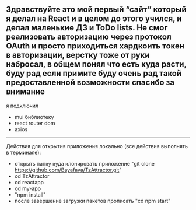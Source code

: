 Здравствуйте это мой первый “сайт” который я делал на React и в целом до этого учился, и делал маленькие ДЗ и ToDo lists. Не смог реализовать авторизацию через протокол OAuth и просто приходиться хардкоить токен в авторизации, верстку тоже от руки набросал, в общем понял что есть куда расти, буду рад если примите буду очень рад такой предоставленной возможности спасибо за внимание
---
я подключил 
* mui библиотеку 
* react router dom
* axios
---
Действия для открытия приложения локально (все действия выполнять в терминале):
* открыть папку куда клонировать приложение "git clone https://github.com/Bayafaya/TzAttractor.git"
* cd TzAttractor
* cd reactapp
* cd my-app
*  "npm install"
* после завершение загрузки пакетов прописать "cd npm start"

